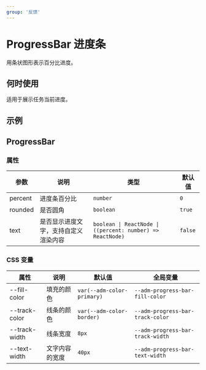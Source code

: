 ```yaml
---
group: '反馈'
---
```


# ProgressBar 进度条

用条状图形表示百分比进度。

## 何时使用

适用于展示任务当前进度。

## 示例

<code src="./demos/demo1.tsx"></code>

<code src="./demos/demo2.tsx"></code>

## ProgressBar

### 属性

| 参数    | 说明                                 | 类型                                                       | 默认值  |
| ------- | ------------------------------------ | ---------------------------------------------------------- | ------- |
| percent | 进度条百分比                         | `number`                                                   | `0`     |
| rounded | 是否圆角                             | `boolean`                                                  | `true`  |
| text    | 是否显示进度文字，支持自定义渲染内容 | `boolean \| ReactNode \| ((percent: number) => ReactNode)` | `false` |

### CSS 变量

| 属性          | 说明           | 默认值                     | 全局变量                         |
| ------------- | -------------- | -------------------------- | -------------------------------- |
| --fill-color  | 填充的颜色     | `var(--adm-color-primary)` | `--adm-progress-bar-fill-color`  |
| --track-color | 线条的颜色     | `var(--adm-color-border)`  | `--adm-progress-bar-track-color` |
| --track-width | 线条宽度       | `8px`                      | `--adm-progress-bar-track-width` |
| --text-width  | 文字内容的宽度 | `40px`                     | `--adm-progress-bar-text-width`  |
